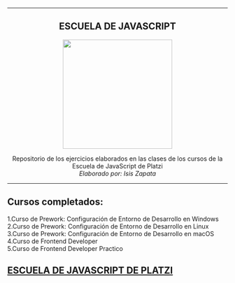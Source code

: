 ---------------------

<div align="center" >

## ESCUELA DE JAVASCRIPT


<img src="https://www.amvo.org.mx/wp-content/uploads/2021/04/logo-platzi-2.png" height="250px">

Repositorio de los ejercicios elaborados en las clases de los cursos de la Escuela de JavaScript de Platzi
  <br>
<i>Elaborado por: Isis Zapata</i>
</div>

---------------------
## Cursos completados:

1.Curso de Prework: Configuración de Entorno de Desarrollo en Windows
<br>
2.Curso de Prework: Configuración de Entorno de Desarrollo en Linux
<br>
3.Curso de Prework: Configuración de Entorno de Desarrollo en macOS
<br>
4.Curso de Frontend Developer
<br>
5.Curso de Frontend Developer Practico

## [ESCUELA DE JAVASCRIPT DE PLATZI](https://platzi.com/escuela-javascript/)
